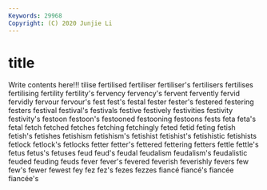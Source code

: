 ```yaml
---
Keywords: 29968
Copyright: (C) 2020 Junjie Li
---
```


# title

Write contents here!!!
tilise 
fertilised 
fertiliser 
fertiliser's 
fertilisers 
fertilises 
fertilising 
fertility 
fertility's
fervency 
fervency's 
fervent 
fervently 
fervid 
fervidly 
fervour 
fervour's 
fest 
fest's
festal 
fester 
fester's 
festered 
festering 
festers 
festival 
festival's 
festivals 
festive
festively 
festivities 
festivity 
festivity's 
festoon 
festoon's 
festooned 
festooning 
festoons 
fests
feta 
feta's 
fetal 
fetch 
fetched 
fetches 
fetching 
fetchingly 
feted 
fetid
feting 
fetish 
fetish's 
fetishes 
fetishism 
fetishism's 
fetishist 
fetishist's 
fetishistic 
fetishists
fetlock 
fetlock's 
fetlocks 
fetter 
fetter's 
fettered 
fettering 
fetters 
fettle 
fettle's
fetus 
fetus's 
fetuses 
feud 
feud's 
feudal 
feudalism 
feudalism's 
feudalistic 
feuded
feuding 
feuds 
fever 
fever's 
fevered 
feverish 
feverishly 
fevers 
few 
few's
fewer 
fewest 
fey 
fez 
fez's 
fezes 
fezzes 
fiancé 
fiancé's 
fiancée
fiancée's 
